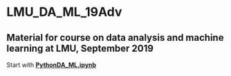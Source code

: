 # LMU_DA_ML_19Adv
## Material for course on data analysis and machine learning at LMU, September 2019

Start with **[PythonDA_ML.ipynb](PythonDA_ML.ipynb)**


